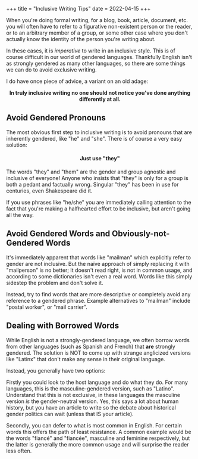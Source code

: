 +++
title = "Inclusive Writing Tips"
date = 2022-04-15
+++

When you're doing formal writing, for a blog, book, article, document, etc. you
will often have to refer to a figurative non-existent person or the reader, or
to an arbitrary member of a group, or some other case where you don't actually
know the identity of the person you're writing about.

In these cases, it is *imperative* to write in an inclusive style. This is of
course difficult in our world of gendered languages. Thankfully English isn't
as strongly gendered as many other languages, so there are some things we can
do to avoid exclusive writing.

I do have once piece of advice, a variant on an old adage:
<div style="text-align:center"><strong>
In truly inclusive writing no one should not notice you've done anything
differently at all.
</strong></div>

## Avoid Gendered Pronouns

The most obvious first step to inclusive writing is to avoid pronouns that are
inherently gendered, like "he" and "she". There is of course a very easy
solution:

<div style="text-align:center"><h4>Just use "they"</h4></div>

The words "they" and "them" are the gender and group agnostic and inclusive of
everyone! Anyone who insists that "they" is only for a group is both a pedant
and factually wrong. Singular "they" has been in use for centuries, even
Shakespeare did it.

If you use phrases like "he/she" you are immediately calling attention to the
fact that you're making a halfhearted effort to be inclusive, but aren't going
all the way.

## Avoid Gendered Words and Obviously-not-Gendered Words

It's immediately apparent that words like "mailman" which explicitly refer to
gender are not inclusive. But the naïve approach of simply replacing it with
"mailperson" is no better; It doesn't read right, is not in common usage, and
according to some dictionaries isn't even a real word. Words like this simply
sidestep the problem and don't solve it.

Instead, try to find words that are more descriptive or completely avoid any
reference to a gendered phrase. Example alternatives to "mailman" include
"postal worker", or "mail carrier".

## Dealing with Borrowed Words

While English is not a strongly-gendered language, we often borrow words from
other languages (such as Spanish and French) that **are** strongly gendered. The
solution is NOT to come up with strange anglicized versions like "Latinx" that
don't make any sense in their original language.

Instead, you generally have two options:

Firstly you could look to the host language and do what they do. For many
languages, this is the masculine-gendered version, such as "Latino". Understand
that this is not exclusive, in these languages the masculine version *is* the
gender-neutral version. Yes, this says a lot about human history, but you have
an article to write so the debate about historical gender politics can wait
(unless that IS your article).

Secondly, you can defer to what is most common in English. For certain words
this offers the path of least resistance. A common example would be the words
"fiancé" and "fiancée", masculine and feminine respectively, but the
latter is generally the more common usage and will surprise the reader less
often.
